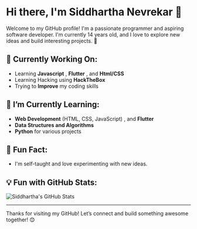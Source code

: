 # Hi there, I'm Siddhartha Nevrekar 👋

Welcome to my GitHub profile! I'm a passionate programmer and aspiring software developer. I'm currently 14 years old, and I love to explore new ideas and build interesting projects. 🚀

## 🔭 Currently Working On:
- Learning **Javascript** , **Flutter** , and **Html/CSS**
- Learning Hacking using **HackTheBox**
- Trying to **Improve** my coding skills

## 🌱 I’m Currently Learning:
- **Web Development** (HTML, CSS, JavaScript) , and **Flutter**
- **Data Structures and Algorithms**
- **Python** for various projects 

## 🌟 Fun Fact:
- I'm self-taught and love experimenting with new ideas.
  

## 💡 Fun with GitHub Stats:
![Siddhartha's GitHub Stats](https://github-readme-stats.vercel.app/api?username=sidnevrekar&show_icons=true&hide_title=true&count_private=true&hide=prs&theme=radical)

<!-- If you'd like to add a custom theme or more stats, you can use GitHub Stats cards -->


---

Thanks for visiting my GitHub! Let’s connect and build something awesome together! 😊


